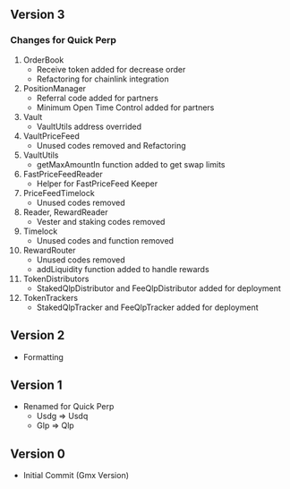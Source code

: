 

## Version 3
  ### Changes for Quick Perp
  1. OrderBook
     - Receive token added for decrease order
     - Refactoring for chainlink integration
  2. PositionManager
     - Referral code added for partners
     - Minimum Open Time Control added for partners
  3. Vault
     - VaultUtils address overrided
  4. VaultPriceFeed
     - Unused codes removed and Refactoring
  5. VaultUtils
     - getMaxAmountIn function added to get swap limits
  6. FastPriceFeedReader
      - Helper for FastPriceFeed Keeper
  7. PriceFeedTimelock
      - Unused codes removed
  8. Reader, RewardReader
      - Vester and staking codes removed
  9. Timelock
      - Unused codes and function removed
  10. RewardRouter
      - Unused codes removed
      - addLiquidity function added to handle rewards
  11. TokenDistributors
      - StakedQlpDistributor and FeeQlpDistributor added for deployment
  12. TokenTrackers
      - StakedQlpTracker and FeeQlpTracker added for deployment
      
## Version 2
  - Formatting

## Version 1
  - Renamed for Quick Perp
    - Usdg => Usdq
    - Glp => Qlp

## Version 0 
  - Initial Commit (Gmx Version)
